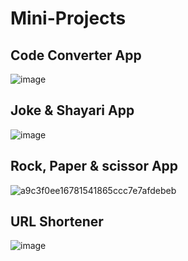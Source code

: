 # Mini-Projects

## Code Converter App
![image](https://github.com/Ajay84sia/Mini-Projects/assets/98752820/14bde366-56f6-4fdd-b71b-884cc375283f)


## Joke & Shayari App
![image](https://github.com/Ajay84sia/Mini-Projects/assets/98752820/4c914397-d4f8-4544-8ed3-7f4f97677417)

## Rock, Paper & scissor App
![a9c3f0ee16781541865ccc7e7afdebeb](https://github.com/Ajay84sia/Mini-Projects/assets/98752820/98f17152-1fb8-4405-bd92-404a9e2d5492)

## URL Shortener
![image](https://github.com/Ajay84sia/Mini-Projects/assets/98752820/663e378c-a521-4ff0-b15d-80fcff2eea3c)
